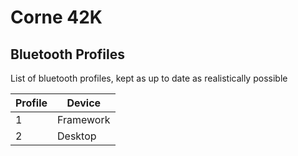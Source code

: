 # Corne 42K

## Bluetooth Profiles

List of bluetooth profiles, kept as up to date as realistically possible

| Profile | Device    |
| ------- | --------- |
| 1       | Framework |
| 2       | Desktop   |

